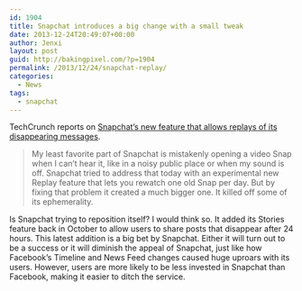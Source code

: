 ```yaml
---
id: 1904
title: Snapchat introduces a big change with a small tweak
date: 2013-12-24T20:49:07+00:00
author: Jenxi
layout: post
guid: http://bakingpixel.com/?p=1904
permalink: /2013/12/24/snapchat-replay/
categories:
  - News
tags:
  - snapchat
---
```

TechCrunch reports on [Snapchat’s new feature that allows replays of its disappearing messages](http://techcrunch.com/2013/12/20/selfconsciouschat/).

> My least favorite part of Snapchat is mistakenly opening a video Snap when I can’t hear it, like in a noisy public place or when my sound is off. Snapchat tried to address that today with an experimental new Replay feature that lets you rewatch one old Snap per day. But by fixing that problem it created a much bigger one. It killed off some of its ephemerality. 

Is Snapchat trying to reposition itself? I would think so. It added its Stories feature back in October to allow users to share posts that disappear after 24 hours. This latest addition is a big bet by Snapchat. Either it will turn out to be a success or it will diminish the appeal of Snapchat, just like how Facebook’s Timeline and News Feed changes caused huge uproars with its users. However, users are more likely to be less invested in Snapchat than Facebook, making it easier to ditch the service.